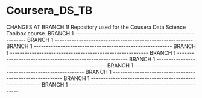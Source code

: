 # Coursera_DS_TB
CHANGES AT BRANCH 1! Repository used for the Cousera Data Science Toolbox course.
BRANCH 1 ---------------------------------------------------------
BRANCH 1 ---------------------------------------------------------
BRANCH 1 ---------------------------------------------------------
BRANCH 1 ---------------------------------------------------------
BRANCH 1 ---------------------------------------------------------
BRANCH 1 ---------------------------------------------------------
BRANCH 1 ---------------------------------------------------------
BRANCH 1 ---------------------------------------------------------
BRANCH 1 ---------------------------------------------------------
BRANCH 1 ---------------------------------------------------------
